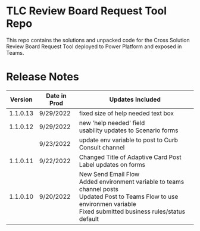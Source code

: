 # TLC Review Board Request Tool Repo
This repo contains the solutions and unpacked code for the Cross Solution Review Board Request Tool deployed to Power Platform and exposed in Teams.

# Release Notes
| Version  | Date in Prod   | Updates Included   |
|-------------- | -------------- | -------------- |
| 1.1.0.13   | 9/29/2022     | fixed size of help needed text box |
| 1.1.0.12   | 9/29/2022     | new 'help needed' field<br>usability updates to Scenario forms |
|  | 9/23/2022 | update env variable to post to Curb Consult channel |
| 1.1.0.11 | 9/22/2022 | Changed Title of Adaptive Card Post<br>Label updates on forms |
| 1.1.0.10 | 9/20/2022 | New Send Email Flow<br>Added environment variable to teams channel posts<br>Updated Post to Teams Flow to use environmen variable<br>Fixed submitted business rules/status default |

